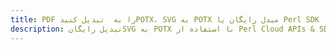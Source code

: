 ---title: PDF را به  تبدیل کنیدPOTX، SVG به POTX مبدل رایگان یا Perl SDKdescription: تبدیل رایگانSVG به POTX با استفاده از Perl Cloud APIs & SDK همچنین اسناد PDF را در Cloud ایجاد، ویرایش و رندر کنید.---